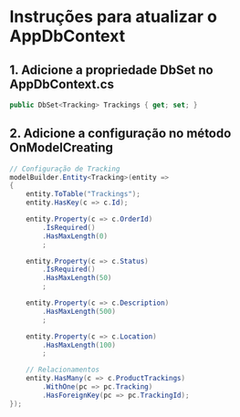 # Instruções para atualizar o AppDbContext

## 1. Adicione a propriedade DbSet no AppDbContext.cs

```csharp
public DbSet<Tracking> Trackings { get; set; }
```

## 2. Adicione a configuração no método OnModelCreating

```csharp
// Configuração de Tracking
modelBuilder.Entity<Tracking>(entity =>
{
    entity.ToTable("Trackings");
    entity.HasKey(c => c.Id);

    entity.Property(c => c.OrderId)
        .IsRequired()
        .HasMaxLength(0)
        ;

    entity.Property(c => c.Status)
        .IsRequired()
        .HasMaxLength(50)
        ;

    entity.Property(c => c.Description)
        .HasMaxLength(500)
        ;

    entity.Property(c => c.Location)
        .HasMaxLength(100)
        ;

    // Relacionamentos
    entity.HasMany(c => c.ProductTrackings)
        .WithOne(pc => pc.Tracking)
        .HasForeignKey(pc => pc.TrackingId);
});
```

